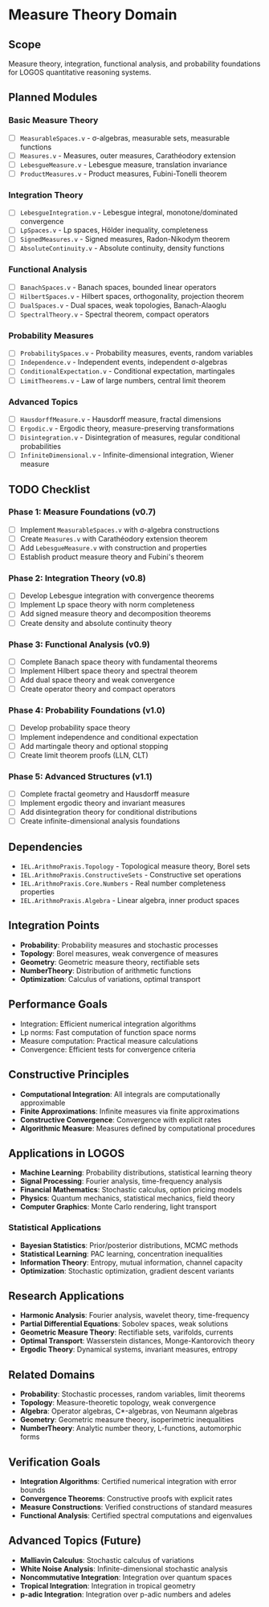 # Measure Theory Domain

## Scope
Measure theory, integration, functional analysis, and probability foundations for LOGOS quantitative reasoning systems.

## Planned Modules

### Basic Measure Theory
- [ ] `MeasurableSpaces.v` - σ-algebras, measurable sets, measurable functions
- [ ] `Measures.v` - Measures, outer measures, Carathéodory extension
- [ ] `LebesgueMeasure.v` - Lebesgue measure, translation invariance
- [ ] `ProductMeasures.v` - Product measures, Fubini-Tonelli theorem

### Integration Theory
- [ ] `LebesgueIntegration.v` - Lebesgue integral, monotone/dominated convergence
- [ ] `LpSpaces.v` - Lp spaces, Hölder inequality, completeness
- [ ] `SignedMeasures.v` - Signed measures, Radon-Nikodym theorem
- [ ] `AbsoluteContinuity.v` - Absolute continuity, density functions

### Functional Analysis
- [ ] `BanachSpaces.v` - Banach spaces, bounded linear operators
- [ ] `HilbertSpaces.v` - Hilbert spaces, orthogonality, projection theorem
- [ ] `DualSpaces.v` - Dual spaces, weak topologies, Banach-Alaoglu
- [ ] `SpectralTheory.v` - Spectral theorem, compact operators

### Probability Measures
- [ ] `ProbabilitySpaces.v` - Probability measures, events, random variables
- [ ] `Independence.v` - Independent events, independent σ-algebras
- [ ] `ConditionalExpectation.v` - Conditional expectation, martingales
- [ ] `LimitTheorems.v` - Law of large numbers, central limit theorem

### Advanced Topics
- [ ] `HausdorffMeasure.v` - Hausdorff measure, fractal dimensions
- [ ] `Ergodic.v` - Ergodic theory, measure-preserving transformations
- [ ] `Disintegration.v` - Disintegration of measures, regular conditional probabilities
- [ ] `InfiniteDimensional.v` - Infinite-dimensional integration, Wiener measure

## TODO Checklist

### Phase 1: Measure Foundations (v0.7)
- [ ] Implement `MeasurableSpaces.v` with σ-algebra constructions
- [ ] Create `Measures.v` with Carathéodory extension theorem
- [ ] Add `LebesgueMeasure.v` with construction and properties
- [ ] Establish product measure theory and Fubini's theorem

### Phase 2: Integration Theory (v0.8)
- [ ] Develop Lebesgue integration with convergence theorems
- [ ] Implement Lp space theory with norm completeness
- [ ] Add signed measure theory and decomposition theorems
- [ ] Create density and absolute continuity theory

### Phase 3: Functional Analysis (v0.9)
- [ ] Complete Banach space theory with fundamental theorems
- [ ] Implement Hilbert space theory and spectral theorem
- [ ] Add dual space theory and weak convergence
- [ ] Create operator theory and compact operators

### Phase 4: Probability Foundations (v1.0)
- [ ] Develop probability space theory
- [ ] Implement independence and conditional expectation
- [ ] Add martingale theory and optional stopping
- [ ] Create limit theorem proofs (LLN, CLT)

### Phase 5: Advanced Structures (v1.1)
- [ ] Complete fractal geometry and Hausdorff measure
- [ ] Implement ergodic theory and invariant measures
- [ ] Add disintegration theory for conditional distributions
- [ ] Create infinite-dimensional analysis foundations

## Dependencies
- `IEL.ArithmoPraxis.Topology` - Topological measure theory, Borel sets
- `IEL.ArithmoPraxis.ConstructiveSets` - Constructive set operations
- `IEL.ArithmoPraxis.Core.Numbers` - Real number completeness properties
- `IEL.ArithmoPraxis.Algebra` - Linear algebra, inner product spaces

## Integration Points
- **Probability**: Probability measures and stochastic processes
- **Topology**: Borel measures, weak convergence of measures
- **Geometry**: Geometric measure theory, rectifiable sets
- **NumberTheory**: Distribution of arithmetic functions
- **Optimization**: Calculus of variations, optimal transport

## Performance Goals
- Integration: Efficient numerical integration algorithms
- Lp norms: Fast computation of function space norms
- Measure computation: Practical measure calculations
- Convergence: Efficient tests for convergence criteria

## Constructive Principles
- **Computational Integration**: All integrals are computationally approximable
- **Finite Approximations**: Infinite measures via finite approximations
- **Constructive Convergence**: Convergence with explicit rates
- **Algorithmic Measure**: Measures defined by computational procedures

## Applications in LOGOS
- **Machine Learning**: Probability distributions, statistical learning theory
- **Signal Processing**: Fourier analysis, time-frequency analysis
- **Financial Mathematics**: Stochastic calculus, option pricing models
- **Physics**: Quantum mechanics, statistical mechanics, field theory
- **Computer Graphics**: Monte Carlo rendering, light transport

### Statistical Applications
- **Bayesian Statistics**: Prior/posterior distributions, MCMC methods
- **Statistical Learning**: PAC learning, concentration inequalities
- **Information Theory**: Entropy, mutual information, channel capacity
- **Optimization**: Stochastic optimization, gradient descent variants

## Research Applications
- **Harmonic Analysis**: Fourier analysis, wavelet theory, time-frequency
- **Partial Differential Equations**: Sobolev spaces, weak solutions
- **Geometric Measure Theory**: Rectifiable sets, varifolds, currents
- **Optimal Transport**: Wasserstein distances, Monge-Kantorovich theory
- **Ergodic Theory**: Dynamical systems, invariant measures, entropy

## Related Domains
- **Probability**: Stochastic processes, random variables, limit theorems
- **Topology**: Measure-theoretic topology, weak convergence
- **Algebra**: Operator algebras, C*-algebras, von Neumann algebras
- **Geometry**: Geometric measure theory, isoperimetric inequalities
- **NumberTheory**: Analytic number theory, L-functions, automorphic forms

## Verification Goals
- **Integration Algorithms**: Certified numerical integration with error bounds
- **Convergence Theorems**: Constructive proofs with explicit rates
- **Measure Constructions**: Verified constructions of standard measures
- **Functional Analysis**: Certified spectral computations and eigenvalues

## Advanced Topics (Future)
- **Malliavin Calculus**: Stochastic calculus of variations
- **White Noise Analysis**: Infinite-dimensional stochastic analysis
- **Noncommutative Integration**: Integration over quantum spaces
- **Tropical Integration**: Integration in tropical geometry
- **p-adic Integration**: Integration over p-adic numbers and adeles
